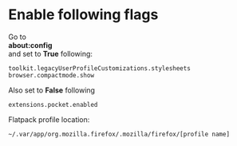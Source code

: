 # Enable following flags
Go to <br/>
**about:config** <br/>
and set to **True** following:
```
toolkit.legacyUserProfileCustomizations.stylesheets
browser.compactmode.show
```
Also set to **False** following
```
extensions.pocket.enabled
```
Flatpack profile location:
```
~/.var/app/org.mozilla.firefox/.mozilla/firefox/[profile name]
```
